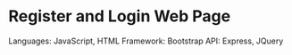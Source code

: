 # Register and Login Web Page
Languages: JavaScript, HTML
Framework: Bootstrap
API: Express, JQuery
